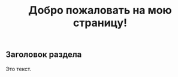 <!DOCTYPE html>
<html lang="en">
<head>
    <title>Моя базовая страница</title>
</head>
<body>
    <header>
        <h1>Добро пожаловать на мою страницу!</h1>
    </header>
    <div class="container">
        <h2>Заголовок раздела</h2>
        <p>Это текст. </p>
    </div>
</body>
</html>

